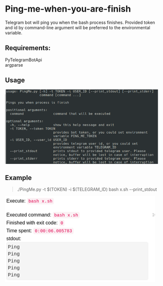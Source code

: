 # Ping-me-when-you-are-finish
Telegram bot will ping you when the bash process finishes. Provided token and id by command-line argument will be preferred to the environmental variable.

## Requirements:
PyTelegramBotApi\
argparse

## Usage
![](imgs/Help.png)

## Example
> ./PingMe.py -t $(TOKEN) -i $(TELEGRAM_ID) bash x.sh --print_stdout

![](imgs/Example.png)

